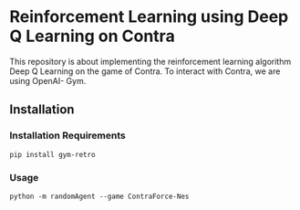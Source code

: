 # Reinforcement Learning using Deep Q Learning on Contra

This repository is about implementing the reinforcement learning algorithm Deep Q Learning on the game of Contra. To interact with Contra, we are using OpenAI- Gym.

## Installation

### Installation Requirements
```
pip install gym-retro
```

### Usage

```
python -m randomAgent --game ContraForce-Nes                                                                                              

```
